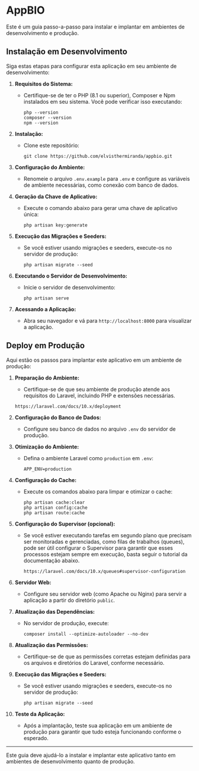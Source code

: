 # AppBIO

Este é um guia passo-a-passo para instalar e implantar em ambientes de desenvolvimento e produção.

## Instalação em Desenvolvimento

Siga estas etapas para configurar esta aplicação em seu ambiente de desenvolvimento:

1. **Requisitos do Sistema:**
   - Certifique-se de ter o PHP (8.1 ou superior), Composer e Npm instalados em seu sistema. Você pode verificar isso executando:
     ```
     php --version
     composer --version
     npm --version
     ```

2. **Instalação:**
   - Clone este repositório:
     ```
     git clone https://github.com/elvisthermiranda/appbio.git
     ```

3. **Configuração do Ambiente:**
   - Renomeie o arquivo `.env.example` para `.env` e configure as variáveis de ambiente necessárias, como conexão com banco de dados.

4. **Geração da Chave de Aplicativo:**
   - Execute o comando abaixo para gerar uma chave de aplicativo única:
     ```
     php artisan key:generate
     ```

5. **Execução das Migrações e Seeders:**
    - Se você estiver usando migrações e seeders, execute-os no servidor de produção:
      ```
      php artisan migrate --seed
      ```

6. **Executando o Servidor de Desenvolvimento:**
   - Inicie o servidor de desenvolvimento:
     ```
     php artisan serve
     ```

6. **Acessando a Aplicação:**
   - Abra seu navegador e vá para `http://localhost:8000` para visualizar a aplicação.

## Deploy em Produção

Aqui estão os passos para implantar este aplicativo em um ambiente de produção:

1. **Preparação do Ambiente:**
   - Certifique-se de que seu ambiente de produção atende aos requisitos do Laravel, incluindo PHP e extensões necessárias.
   ```
   https://laravel.com/docs/10.x/deployment
   ```

2. **Configuração do Banco de Dados:**
   - Configure seu banco de dados no arquivo `.env` do servidor de produção.

3. **Otimização do Ambiente:**
   - Defina o ambiente Laravel como `production` em `.env`:
     ```
     APP_ENV=production
     ```

4. **Configuração do Cache:**
   - Execute os comandos abaixo para limpar e otimizar o cache:
     ```
     php artisan cache:clear
     php artisan config:cache
     php artisan route:cache
     ```

5. **Configuração do Supervisor (opcional):**
   - Se você estiver executando tarefas em segundo plano que precisam ser monitoradas e gerenciadas, como filas de trabalhos (queues), pode ser útil configurar o Supervisor para garantir que esses processos estejam sempre em execução, basta seguir o tutorial da documentação abaixo.
     ```
     https://laravel.com/docs/10.x/queues#supervisor-configuration
     ```

6. **Servidor Web:**
   - Configure seu servidor web (como Apache ou Nginx) para servir a aplicação a partir do diretório `public`.


7. **Atualização das Dependências:**
   - No servidor de produção, execute:
     ```
     composer install --optimize-autoloader --no-dev
     ```

8. **Atualização das Permissões:**
   - Certifique-se de que as permissões corretas estejam definidas para os arquivos e diretórios do Laravel, conforme necessário.

9. **Execução das Migrações e Seeders:**
    - Se você estiver usando migrações e seeders, execute-os no servidor de produção:
      ```
      php artisan migrate --seed
      ```

10. **Teste da Aplicação:**
    - Após a implantação, teste sua aplicação em um ambiente de produção para garantir que tudo esteja funcionando conforme o esperado.

---

Este guia deve ajudá-lo a instalar e implantar este aplicativo tanto em ambientes de desenvolvimento quanto de produção.
